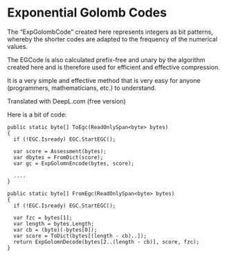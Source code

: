 # Exponential Golomb Codes 

The “ExpGolombCode” created here represents integers as bit patterns, whereby the shorter codes are adapted to the frequency of the numerical values. 

The EGCode is also calculated prefix-free and unary by the algorithm created here and is therefore used for efficient and effective compression. 

It is a very simple and effective method that is very easy for anyone (programmers, mathematicians, etc.) to understand.

Translated with DeepL.com (free version) 

Here is a bit of code:
```
public static byte[] ToEgc(ReadOnlySpan<byte> bytes)
{
  if (!EGC.Isready) EGC.StartEGC();

  var score = Assessment(bytes); 
  var dbytes = FromDict(score);
  var gc = ExpGolomnEncode(bytes, score);

  ....
}
```
```
public static byte[] FromEgc(ReadOnlySpan<byte> bytes)
{
  if (!EGC.Isready) EGC.StartEGC();

  var fzc = bytes[1];
  var length = bytes.Length;
  var cb = (byte)(-bytes[0]); 
  var score = ToDict(bytes[(length - cb)..]);
  return ExpGolomnDecode(bytes[2..(length - cb)], score, fzc);
}
```


